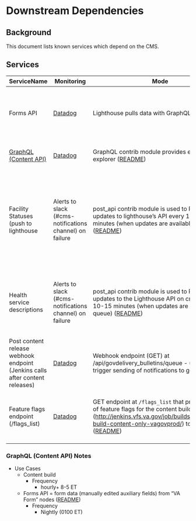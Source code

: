 # Downstream Dependencies

## Background

This document lists known services which depend on the CMS.

## Services

| ServiceName                                                                  | Monitoring                                                          | Mode                                                                                                                                                                                                                                                                                                          | Data                                                                                                                               |
|------------------------------------------------------------------------------|---------------------------------------------------------------------|---------------------------------------------------------------------------------------------------------------------------------------------------------------------------------------------------------------------------------------------------------------------------------------------------------------|------------------------------------------------------------------------------------------------------------------------------------|
| Forms API                                                                    | [Datadog](https://app.datadoghq.com/synthetics/details/2fc-eae-4zx) | Lighthouse pulls data with GraphQL ([README](https://github.com/department-of-veterans-affairs/va.gov-cms/blob/master/READMES/migrations-forms.md#cms-forms-data-to-lighthouse))                                                                                                                              | form data (manually edited auxiliary fields) from “VA Form” nodes                                                                  |
| [GraphQL (Content API)](#graphql-content-api-notes)                          | [Datadog](https://app.datadoghq.com/synthetics/details/2fc-eae-4zx) | GraphQL contrib module provides endpoint and explorer ([README](https://github.com/department-of-veterans-affairs/va.gov-cms/blob/master/READMES/graph_ql.md))                                                                                                                                                | All Drupal entities (content & config)                                                                                             |
| Facility Statuses (push to lighthouse                                        | Alerts to slack (#cms-notifications channel) on failure             | post_api contrib module is used to POST updates to lighthouse’s API every 10-15 minutes (when updates are available in queue) ([README](https://github.com/department-of-veterans-affairs/va.gov-cms/blob/master/READMES/vamc-facilities.md#status-changes-to-lighthouse))                                    | Facility statuses (certain fields on VAMC statuses, operating status, additional status info, facility API locator ID used as GID) |
| Health service descriptions                                                  | Alerts to slack (#cms-notifications channel) on failure             | post_api contrib module is used to POST updates to the Lighthouse API on cron every 10-15 minutes (when updates are available in queue) ([README](https://github.com/department-of-veterans-affairs/va.gov-cms/blob/master/READMES/vamc-facilities.md#status-changes-to-lighthouse))                          | Only Covid 19 vaccine service descriptions at this time, but soon to be all health service descriptions.                           |
| Post content release webhook endpoint (Jenkins calls after content releases) | [Datadog](https://app.datadoghq.com/synthetics/details/ei9-6u7-c44) | Webhook endpoint (GET) at /api/govdelivery_bulletins/queue - used to trigger sending of notifications to govdelivery.                                                                                                                                                                                         | `?EndTime=<unix timestamp>` of last successful GQL content query                                                                   |
| Feature flags endpoint (/flags_list)                                         | [Datadog](https://app.datadoghq.com/synthetics/details/tvy-z92-4qd) | GET endpoint at `/flags_list` that provides a list of feature flags for the content build (http://jenkins.vfs.va.gov/job/builds/job/content-build-content-only-vagovprod/) to consume ([README](https://github.com/department-of-veterans-affairs/va.gov-cms/blob/master/READMES/interfaces.md#featureflags)) | Feature flags that control whether certain products are enabled                                                                    |                                                                 |

### GraphQL (Content API) Notes

 * Use Cases
     * Content build
         * Frequency
             * hourly+ 8-5 ET
     * Forms API = form data (manually edited auxiliary fields) from “VA Form” nodes ([README](https://github.com/department-of-veterans-affairs/va.gov-cms/blob/master/READMES/migrations-forms.md#cms-forms-data-to-lighthouse))
         * Frequency
             * Nightly (0100 ET)

